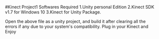 #Kinect Project1
Softwares Required 
    1.Unity personal Edition
    2.Kinect SDK v1.7 for Windows 10
    3.Kinect for Unity Package.
      


Open the above file as a unity project, and build it after clearing all the errors if any due to your system's compatibility. Plug in your Kinect and Enjoy 
